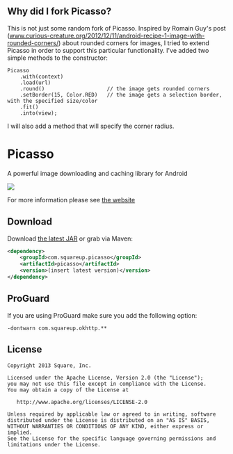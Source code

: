 Why did I fork Picasso?
-----------------------

This is not just some random fork of Picasso. Inspired by Romain Guy's post (www.curious-creature.org/2012/12/11/android-recipe-1-image-with-rounded-corners/) about rounded corners for images, I tried to extend Picasso in order to support this particular functionality. I've added two simple methods to the constructor:

    Picasso
        .with(context)
        .load(url)
        .round()                    // the image gets rounded corners
        .setBorder(15, Color.RED)   // the image gets a selection border, with the specified size/color
        .fit()
        .into(view);

I will also add a method that will specify the corner radius.

Picasso
=======

A powerful image downloading and caching library for Android

![](website/static/sample.png)

For more information please see [the website][1]



Download
--------

Download [the latest JAR][2] or grab via Maven:

```xml
<dependency>
    <groupId>com.squareup.picasso</groupId>
    <artifactId>picasso</artifactId>
    <version>(insert latest version)</version>
</dependency>
```


ProGuard
--------

If you are using ProGuard make sure you add the following option:

```
-dontwarn com.squareup.okhttp.**
```



License
--------

    Copyright 2013 Square, Inc.

    Licensed under the Apache License, Version 2.0 (the "License");
    you may not use this file except in compliance with the License.
    You may obtain a copy of the License at

       http://www.apache.org/licenses/LICENSE-2.0

    Unless required by applicable law or agreed to in writing, software
    distributed under the License is distributed on an "AS IS" BASIS,
    WITHOUT WARRANTIES OR CONDITIONS OF ANY KIND, either express or implied.
    See the License for the specific language governing permissions and
    limitations under the License.


 [1]: http://square.github.io/picasso/
 [2]: http://repository.sonatype.org/service/local/artifact/maven/redirect?r=central-proxy&g=com.squareup.picasso&a=picasso&v=LATEST
